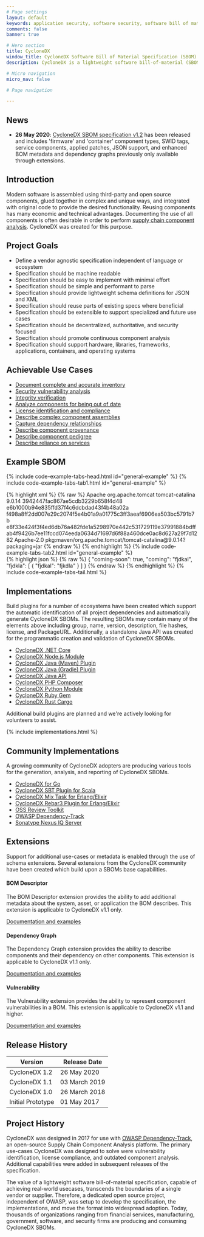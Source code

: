 ```yaml
---
# Page settings
layout: default
keywords: application security, software security, software bill of material, SBOM, BOM, open source, supply chain, specification, spdx, license, package url, purl, cpe
comments: false
banner: true

# Hero section
title: CycloneDX
window_title: CycloneDX Software Bill of Material Specification (SBOM)
description: CycloneDX is a lightweight software bill-of-material (SBOM) specification designed for use in application security contexts and supply chain component analysis.

# Micro navigation
micro_nav: false

# Page navigation

---
```


## News
* **26 May 2020**: [CycloneDX SBOM specification v1.2](https://cyclonedx.org/schema/bom-1.2.xsd) has been released and includes 'firmware' and 'container' component types, SWID tags, service components, applied patches, JSON support, and enhanced BOM metadata and dependency graphs previously only available through extensions.

## Introduction

Modern software is assembled using third-party and open source components, glued together in complex and unique ways, 
and integrated with original code to provide the desired functionality. Reusing components has many economic and
technical advantages. Documenting the use of all components is often desirable in order to perform 
[supply chain component analysis](https://owasp.org/www-community/Component_Analysis). 
CycloneDX was created for this purpose.

## Project Goals
- Define a vendor agnostic specification independent of language or ecosystem
- Specification should be machine readable
- Specification should be easy to implement with minimal effort
- Specification should be simple and performant to parse
- Specification should provide lightweight schema definitions for JSON and XML
- Specification should reuse parts of existing specs where beneficial
- Specification should be extensible to support specialized and future use cases
- Specification should be decentralized, authoritative, and security focused
- Specification should promote continuous component analysis
- Specification should support hardware, libraries, frameworks, applications, containers, and operating systems


## Achievable Use Cases
- [Document complete and accurate inventory](/use-cases#inventory)
- [Security vulnerability analysis](/use-cases#security)
- [Integrity verification](/use-cases#integrity-verification)
- [Analyze components for being out of date](/use-cases#outdated-component)
- [License identification and compliance](/use-cases#license-compliance)
- [Describe complex component assemblies](/use-cases#assembly)
- [Capture dependency relationships](/use-cases#dependency-graph)
- [Describe component provenance](/use-cases#provenance)
- [Describe component pedigree](/use-cases#pedigree)
- [Describe reliance on services](/use-cases#service-definition)


## Example SBOM
{% include code-example-tabs-head.html id="general-example" %}
{% include code-example-tabs-tab1.html id="general-example" %}
<div class="example example-xml"></div>
{% highlight xml %}
{% raw %}
<?xml version="1.0" encoding="UTF-8"?>
<bom xmlns="http://cyclonedx.org/schema/bom/1.2" serialNumber="urn:uuid:3e671687-395b-41f5-a30f-a58921a69b79" version="1">
  <components>
    <component type="library">
      <publisher>Apache</publisher>
      <group>org.apache.tomcat</group>
      <name>tomcat-catalina</name>
      <version>9.0.14</version>
      <hashes>
        <hash alg="MD5">3942447fac867ae5cdb3229b658f4d48</hash>
        <hash alg="SHA-1">e6b1000b94e835ffd37f4c6dcbdad43f4b48a02a</hash>
        <hash alg="SHA-256">f498a8ff2dd007e29c2074f5e4b01a9a01775c3ff3aeaf6906ea503bc5791b7b</hash>
        <hash alg="SHA-512">e8f33e424f3f4ed6db76a482fde1a5298970e442c531729119e37991884bdffab4f9426b7ee11fccd074eeda0634d71697d6f88a460dce0ac8d627a29f7d1282</hash>
      </hashes>
      <licenses>
        <license>
          <id>Apache-2.0</id>
        </license>
      </licenses>
      <purl>pkg:maven/org.apache.tomcat/tomcat-catalina@9.0.14?packaging=jar</purl>
    </component>
      <!-- More components here -->
  </components>
</bom>
{% endraw %}
{% endhighlight %}
{% include code-example-tabs-tab2.html id="general-example" %}
<div class="example example-json"></div>
{% highlight json %}
{% raw %}
{
  "coming-soon": true,
  "coming": "fjdkal",
  "fjdkla": [
    {
      "fjdkal": "fjkdla"
    }
  ]
}
{% endraw %}
{% endhighlight %}
{% include code-example-tabs-tail.html %}

## Implementations
Build plugins for a number of ecosystems have been created which support the automatic identification of all project 
dependencies and automatically generate CycloneDX SBOMs. The resulting SBOMs may contain many of the elements above 
including group, name, version, description, file hashes, license, and PackageURL. Additionally, a standalone Java API 
was created for the programmatic creation and validation of CycloneDX SBOMs.

- [CycloneDX .NET Core](https://github.com/CycloneDX/cyclonedx-dotnet)
- [CycloneDX Node.js Module](https://github.com/CycloneDX/cyclonedx-node-module)
- [CycloneDX Java (Maven) Plugin](https://github.com/CycloneDX/cyclonedx-maven-plugin)
- [CycloneDX Java (Gradle) Plugin](https://github.com/CycloneDX/cyclonedx-gradle-plugin)
- [CycloneDX Java API](https://github.com/CycloneDX/cyclonedx-core-java)
- [CycloneDX PHP Composer](https://github.com/CycloneDX/cyclonedx-php-composer)
- [CycloneDX Python Module](https://github.com/CycloneDX/cyclonedx-python)
- [CycloneDX Ruby Gem](https://github.com/CycloneDX/cyclonedx-ruby-gem)
- [CycloneDX Rust Cargo](https://github.com/CycloneDX/cyclonedx-rust-cargo)


Additional build plugins are planned and we're actively looking for volunteers to assist.


{% include implementations.html %}

## Community Implementations
A growing community of CycloneDX adopters are producing various tools for the generation, analysis, and 
reporting of CycloneDX SBOMs. 

- [CycloneDX for Go](https://github.com/ozonru/cyclonedx-go)
- [CycloneDX SBT Plugin for Scala](https://github.com/siculo/sbt-bom)
- [CycloneDX Mix Task for Erlang/Elixir](https://hex.pm/packages/sbom)
- [CycloneDX Rebar3 Plugin for Erlang/Elixir](https://hex.pm/packages/rebar3_sbom)
- [OSS Review Toolkit](https://github.com/heremaps/oss-review-toolkit)
- [OWASP Dependency-Track](https://dependencytrack.org/)
- [Sonatype Nexus IQ Server](https://www.sonatype.com/nexus-iq-server)


## Extensions
Support for additional use-cases or metadata is enabled through the use of schema extensions. Several
extensions from the CycloneDX community have been created which build upon a SBOMs base capabilities. 

#### BOM Descriptor
The BOM Descriptor extension provides the ability to add additional metadata about the system, asset, or application 
the BOM describes. This extension is applicable to CycloneDX v1.1 only.

<i class="icon icon--book"></i> [Documentation and examples](/ext/bom-descriptor)

#### Dependency Graph
The Dependency Graph extension provides the ability to describe components and their dependency on other components.
This extension is applicable to CycloneDX v1.1 only.

<i class="icon icon--book"></i> [Documentation and examples](/ext/dependency-graph)

#### Vulnerability
The Vulnerability extension provides the ability to represent component vulnerabilities in a BOM.
This extension is applicable to CycloneDX v1.1 and higher.

<i class="icon icon--book"></i> [Documentation and examples](/ext/vulnerability)

## Release History

| Version | Release Date |
| ------- | --------- |
| CycloneDX 1.2 | 26 May 2020 |
| CycloneDX 1.1 | 03 March 2019 |
| CycloneDX 1.0 | 26 March 2018 |
| Initial Prototype | 01 May 2017 |

## Project History
CycloneDX was designed in 2017 for use with [OWASP Dependency-Track](https://dependencytrack.org), an open-source 
Supply Chain Component Analysis platform. The primary use-cases CycloneDX was designed to solve were vulnerability 
identification, license compliance, and outdated component analysis. Additional capabilities were added in subsequent 
releases of the specification. 

The value of a lightweight software bill-of-material specification, capable of achieving real-world usecases, transcends 
the boundaries of a single vendor or supplier. Therefore, a dedicated open source project, independent of OWASP, was 
setup to develop the specification, the implementations, and move the format into widespread adoption. Today, thousands 
of organizations ranging from financial services, manufacturing, government, software, and security firms are producing 
and consuming CycloneDX SBOMs.
